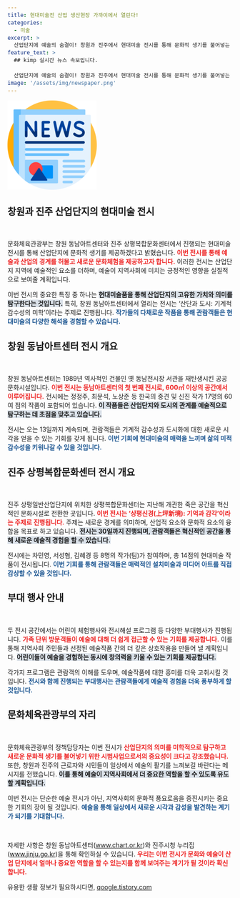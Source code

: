 ```yaml
---
title: 현대미술전 산업 생산현장 가까이에서 열린다!
categories:
  - 미술
excerpt: >
  산업단지에 예술의 숨결이! 창원과 진주에서 현대미술 전시를 통해 문화적 생기를 불어넣는 시범사업이 시작됐다. 60여 점의 작품과 다양한 체험 행사로 예술을 가까이 느껴보세요!
feature_text: >
  ## kimp 실시간 뉴스 속보입니다.

  산업단지에 예술의 숨결이! 창원과 진주에서 현대미술 전시를 통해 문화적 생기를 불어넣는 시범사업이 시작됐다. 60여 점의 작품과 다양한 체험 행사로 예술을 가까이 느껴보세요!
image: '/assets/img/newspaper.png'
---
```


<p><img src="/assets/img/newspaper.png" alt="kimplant 속보" /></p>

<h2 data-ke-size="size26">창원과 진주 산업단지의 현대미술 전시</h2>

<p data-ke-size="size16">&nbsp;</p>

<p>문화체육관광부는 창원 동남아트센터와 진주 상평복합문화센터에서 진행되는 현대미술 전시를 통해 산업단지에 문화적 생기를 제공하겠다고 밝혔습니다. <b><span style="color: #ee2323;">이번 전시를 통해 예술과 산업의 경계를 허물고 새로운 문화체험을 제공하고자 합니다.</span></b> 이러한 전시는 산업단지 지역에 예술적인 요소를 더하며, 예술이 지역사회에 미치는 긍정적인 영향을 실질적으로 보여줄 계획입니다.</p>

<p>이번 전시의 중요한 특징 중 하나는 <b><span style="background-color: #21538527;">현대미술품을 통해 산업단지의 고유한 가치와 의미를 탐구한다는 것입니다.</span></b> 특히, 창원 동남아트센터에서 열리는 전시는 ‘산단과 도시: 기계적 감수성의 미학’이라는 주제로 진행됩니다. <b><span style="color: #1a5490;">작가들의 다채로운 작품을 통해 관람객들은 현대미술의 다양한 해석을 경험할 수 있습니다.</span></b></p>

<h2 data-ke-size="size26">창원 동남아트센터 전시 개요</h2>

<p data-ke-size="size16">&nbsp;</p>

<p>창원 동남아트센터는 1989년 역사적인 건물인 옛 동남전시장 서관을 재탄생시킨 공공문화시설입니다. <b><span style="color: #ee2323;">이번 전시는 동남아트센터의 첫 번째 전시로, 600㎡ 이상의 공간에서 이루어집니다.</span></b> 전시에는 정정주, 최문석, 노상준 등 한국의 중견 및 신진 작가 17명의 60여 점의 작품이 포함되어 있습니다. <b><span style="background-color: #21538527;">이 작품들은 산업단지와 도시의 관계를 예술적으로 탐구하는 데 초점을 맞추고 있습니다.</span></b></p>

<p>전시는 오는 13일까지 계속되며, 관람객들은 기계적 감수성과 도시화에 대한 새로운 시각을 얻을 수 있는 기회를 갖게 됩니다. <b><span style="color: #1a5490;">이번 기회에 현대미술의 매력을 느끼며 삶의 미적 감수성을 키워나갈 수 있을 것입니다.</span></b></p>

<h2 data-ke-size="size26">진주 상평복합문화센터 전시 개요</h2>

<p data-ke-size="size16">&nbsp;</p>

<p>진주 상평일반산업단지에 위치한 상평복합문화센터는 지난해 개관한 죽은 공간을 혁신적인 문화시설로 전환한 곳입니다. <b><span style="color: #ee2323;">이번 전시는 ‘상평신경(上坪新境): 기억과 감각’이라는 주제로 진행됩니다.</span></b> 주제는 새로운 경계를 의미하며, 산업적 요소와 문화적 요소의 융합을 목표로 하고 있습니다. <b><span style="background-color: #21538527;">전시는 30일까지 진행되며, 관람객들은 혁신적인 공간을 통해 새로운 예술적 경험을 할 수 있습니다.</span></b></p>

<p>전시에는 차민영, 서성협, 김혜경 등 8명의 작가(팀)가 참여하며, 총 14점의 현대미술 작품이 전시됩니다. <b><span style="color: #1a5490;">이번 기회를 통해 관람객들은 매력적인 설치미술과 미디어 아트를 직접 감상할 수 있을 것입니다.</span></b></p>

<h2 data-ke-size="size26">부대 행사 안내</h2>

<p data-ke-size="size16">&nbsp;</p>

<p>두 전시 공간에서는 어린이 체험행사와 전시해설 프로그램 등 다양한 부대행사가 진행됩니다. <b><span style="color: #ee2323;">가족 단위 방문객들이 예술에 대해 더 쉽게 접근할 수 있는 기회를 제공합니다.</span></b> 이를 통해 지역사회 주민들과 선정된 예술작품 간의 더 깊은 상호작용을 만들어 낼 계획입니다. <b><span style="background-color: #21538527;">어린이들이 예술을 경험하는 동시에 창의력을 키울 수 있는 기회를 제공합니다.</span></b></p>

<p>각가지 프로그램은 관람객의 이해를 도우며, 예술작품에 대한 흥미를 더욱 고취시킬 것입니다. <b><span style="color: #1a5490;">전시와 함께 진행되는 부대행사는 관람객들에게 예술적 경험을 더욱 풍부하게 할 것입니다.</span></b></p>

<h2 data-ke-size="size26">문화체육관광부의 자리</h2>

<p data-ke-size="size16">&nbsp;</p>

<p>문화체육관광부의 정책담당자는 이번 전시가 <b><span style="color: #ee2323;">산업단지의 의미를 미학적으로 탐구하고 새로운 문화적 생기를 불어넣기 위한 시범사업으로서의 중요성이 크다고 강조했습니다.</span></b> 또한, 창원과 진주의 근로자와 시민들이 일상에서 예술의 활기를 느껴보길 바란다는 메시지를 전했습니다. <b><span style="background-color: #21538527;">이를 통해 예술이 지역사회에서 더 중요한 역할을 할 수 있도록 유도할 계획입니다.</span></b></p>

<p>이번 전시는 단순한 예술 전시가 아닌, 지역사회의 문화적 풍요로움을 증진시키는 중요한 기회의 장이 될 것입니다. <b><span style="color: #1a5490;">예술을 통해 일상에서 새로운 시각과 감성을 발견하는 계기가 되기를 기대합니다.</span></b></p>

<p data-ke-size="size16">&nbsp;</p>

<p>자세한 사항은 창원 동남아트센터(<a href="https://www.chart.or.kr">www.chart.or.kr</a>)와 진주시청 누리집(<a href="https://www.jinju.go.kr">www.jinju.go.kr</a>)을 통해 확인하실 수 있습니다. <b><span style="color: #ee2323;">우리는 이번 전시가 문화와 예술이 산업 단지에서 얼마나 중요한 역할을 할 수 있는지를 함께 보여주는 계기가 될 것이라 확신합니다.</span></b></p>
유용한 생활 정보가 필요하시다면, <a href="https://qoogle.tistory.com" rel="dofollow">qoogle.tistory.com</a>


